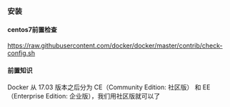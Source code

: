### 安装

#### centos7前置检查
https://raw.githubusercontent.com/docker/docker/master/contrib/check-config.sh

#### 前置知识
Docker 从 17.03 版本之后分为 CE（Community Edition: 社区版） 和 EE（Enterprise Edition: 企业版），我们用社区版就可以了
